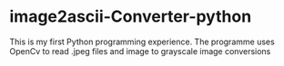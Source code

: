 # image2ascii-Converter-python
This is my first Python programming experience. The programme uses OpenCv to read .jpeg files and image to grayscale image conversions
